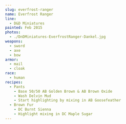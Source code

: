 ```yaml
---
slug: everfrost-ranger
name: Everfrost Ranger
line:
  - D&D Miniatures
painted: Feb 2015
photos:
  - ./DnDMiniatures-EverfrostRanger-Dankel.jpg
weapons:
  - sword
  - axe
  - bow
armor:
  - mail
  - cloak
race:
  - human
recipes:
  - Pants
    - Base 50/50 AB Golden Brown & AB Brown Oxide
    - Wash Delvin Mud
    - Start highlighting by mixing in AB Goosefeather
  - Brown Fur
    - DC Burnt Sienna
    - Highlight mixing in DC Maple Sugar
---
```

